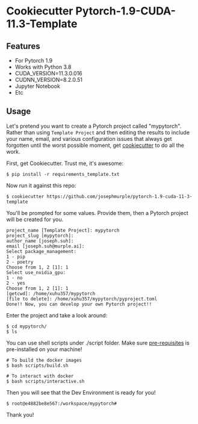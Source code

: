 # Cookiecutter Pytorch-1.9-CUDA-11.3-Template

## Features
- For Pytorch 1.9
- Works with Python 3.8
- CUDA_VERSION=11.3.0.016
- CUDNN_VERSION=8.2.0.51
- Jupyter Notebook
- Etc


## Usage
Let's pretend you want to create a Pytorch project called "mypytorch". Rather than using `Template Project`
and then editing the results to include your name, email, and various configuration issues that always get forgotten until the worst possible moment, get [cookiecutter](https://github.com/cookiecutter/cookiecutter) to do all the work.

First, get Cookiecutter. Trust me, it's awesome:

    $ pip install -r requirements_template.txt

Now run it against this repo:

    $ cookiecutter https://github.com/josephmurple/pytorch-1.9-cuda-11-3-template

You'll be prompted for some values. Provide them, then a Pytorch project will be created for you.

    project_name [Template Project]: mypytorch
    project_slug [mypytorch]:
    author_name [joseph.suh]:
    email [joseph.suh@murple.ai]:
    Select package_management:
    1 - pip
    2 - poetry
    Choose from 1, 2 [1]: 1
    Select use_nvidia_gpu:
    1 - no
    2 - yes
    Choose from 1, 2 [1]: 1
    [getcwd]: /home/xuhu357/mypytorch
    [file to delete]: /home/xuhu357/mypytorch/pyproject.toml
    Done!! Now, you can develop your own Pytorch project!!

Enter the project and take a look around:

    $ cd mypytorch/
    $ ls

You can use shell scripts under ./script folder. Make sure [pre-requisites](<https://docs.nvidia.com/datacenter/cloud-native/container-toolkit/install-guide.html#pre-requisites>) is pre-installed on your machine!

    # To build the docker images
    $ bash scripts/build.sh

    # To interact with docker
    $ bash scripts/interactive.sh

Then you will see that the Dev Environment is ready for you!

    $ root@e4882be8e567:/workspace/mypytorch# 

Thank you!


